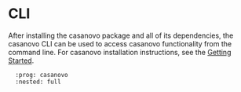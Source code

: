 # CLI

After installing the casanovo package and all of its dependencies, the casanovo CLI
can be used to access casanovo functionality from the command line. For casanovo installation
instructions, see the [Getting Started](./getting_started.md).

```{click} casanovo.casanovo:main
  :prog: casanovo
  :nested: full
```
